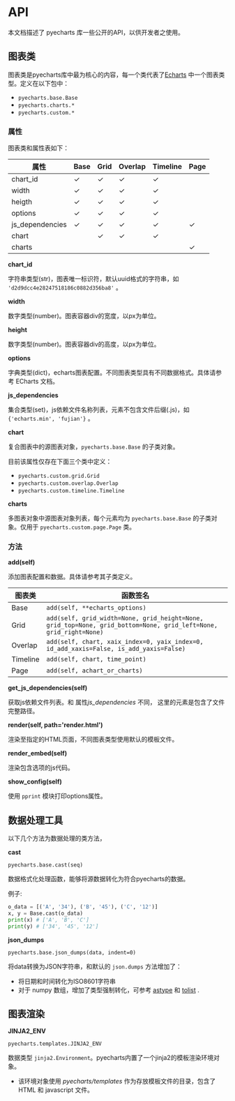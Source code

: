 # API

本文档描述了 pyecharts 库一些公开的API，以供开发者之使用。

## 图表类

图表类是pyecharts库中最为核心的内容，每一个类代表了[Echarts](http://echarts.baidu.com/) 中一个图表类型。定义在以下包中：

- `pyecharts.base.Base`
- `pyecharts.charts.*`
- `pyecharts.custom.*`

### 属性

图表类和属性表如下：

| 属性 | Base | Grid | Overlap | Timeline | Page |
| ------ | ------ | ------ | ------ | ------ | ------ |
| chart_id | ✓ | ✓ | ✓ | ✓ | |
| width | ✓ | ✓ | ✓ | ✓ | |
| heigth | ✓ | ✓ | ✓ | ✓ | |
| options | ✓ | ✓ | ✓ | ✓ | |
| js_dependencies | ✓ | ✓ | ✓ | ✓ | ✓ |
| chart | | ✓ | ✓ | ✓ | |
| charts | | | | | ✓ |

**chart_id**

字符串类型(str)，图表唯一标识符，默认uuid格式的字符串，如 `'d2d9dcc4e28247518186c0882d356ba8'` 。

**width**

数字类型(number)。图表容器div的宽度，以px为单位。

**height**

数字类型(number)。图表容器div的高度，以px为单位。

**options**

字典类型(dict)，echarts图表配置。不同图表类型具有不同数据格式。具体请参考 ECharts 文档。

**js_dependencies**

集合类型(set)，js依赖文件名称列表，元素不包含文件后缀(.js)，如 `{'echarts.min', 'fujian'}` 。

**chart**

复合图表中的源图表对象，`pyecharts.base.Base` 的子类对象。

目前该属性仅存在下面三个类中定义：

- `pyecharts.custom.grid.Grid`
- `pyecharts.custom.overlap.Overlap`
- `pyecharts.custom.timeline.Timeline`

**charts**

多图表对象中源图表对象列表，每个元素均为 `pyecharts.base.Base` 的子类对象。仅用于 `pyecharts.custom.page.Page` 类。

### 方法

**add(self)**


添加图表配置和数据。具体请参考其子类定义。

| 图表类 | 函数签名 |
| ------ | ------ |
| Base | `add(self, **echarts_options)` |
| Grid | `add(self, grid_width=None, grid_height=None, grid_top=None, grid_bottom=None, grid_left=None, grid_right=None)` |
| Overlap | `add(self, chart, xaix_index=0, yaix_index=0, id_add_xaxis=False, is_add_yaxis=False)` |
| Timeline | `add(self, chart, time_point)` |
| Page | `add(self, achart_or_charts)` |

**get_js_dependencies(self)**

获取js依赖文件列表。和 属性*js_dependencies* 不同， 这里的元素是包含了文件完整路径。

**render(self, path='render.html')**

渲染至指定的HTML页面，不同图表类型使用默认的模板文件。

**render_embed(self)**

渲染包含选项的js代码。

**show_config(self)**

使用 `pprint` 模块打印options属性。

## 数据处理工具

以下几个方法为数据处理的类方法，

**cast**

`pyecharts.base.cast(seq)`

数据格式化处理函数，能够将源数据转化为符合pyecharts的数据。

例子:

```python
o_data = [('A', '34'), ('B', '45'), ('C', '12')]
x, y = Base.cast(o_data)
print(x) # ['A', 'B', 'C']
print(y) # ['34', '45', '12']
```

**json_dumps**

`pyecharts.base.json_dumps(data, indent=0)`

将data转换为JSON字符串，和默认的 `json.dumps` 方法增加了：

- 将日期和时间转化为ISO8601字符串
- 对于 numpy 数组，增加了类型强制转化，可参考 [astype](https://docs.scipy.org/doc/numpy/reference/generated/numpy.ndarray.astype.html) 和 [tolist](https://docs.scipy.org/doc/numpy/reference/generated/numpy.ndarray.tolist.html) .

## 图表渲染

**JINJA2_ENV**

`pyecharts.templates.JINJA2_ENV`

数据类型 `jinja2.Environment`。pyecharts内置了一个jinja2的模板渲染环境对象。

- 该环境对象使用 *pyecharts/templates* 作为存放模板文件的目录，包含了 HTML 和 javascript 文件。